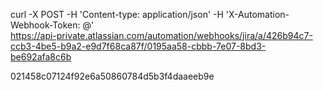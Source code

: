 curl -X POST -H 'Content-type: application/json' -H 'X-Automation-Webhook-Token: @' \
https://api-private.atlassian.com/automation/webhooks/jira/a/426b94c7-ccb3-4be5-b9a2-e9d7f68ca87f/0195aa58-cbbb-7e07-8bd3-be692afa8c6b



021458c07124f92e6a50860784d5b3f4daaeeb9e